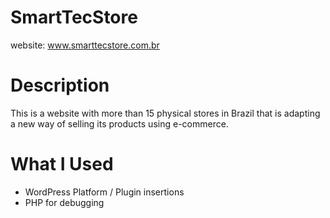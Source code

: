 # SmartTecStore
website: www.smarttecstore.com.br

# Description
This is a website with more than 15 physical stores in Brazil that is adapting a new way of selling its products using e-commerce.

# What I Used
- WordPress Platform / Plugin insertions
- PHP for debugging
